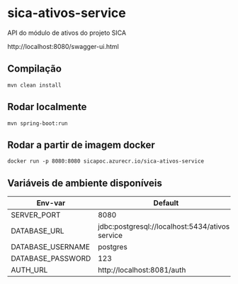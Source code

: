 # sica-ativos-service
API do módulo de ativos do projeto SICA

http://localhost:8080/swagger-ui.html

## Compilação

`mvn clean install`

## Rodar localmente

`mvn spring-boot:run`

## Rodar a partir de imagem docker

`docker run -p 8080:8080 sicapoc.azurecr.io/sica-ativos-service`

## Variáveis de ambiente disponíveis

| Env-var | Default |
| --- | --- |
| SERVER_PORT | 8080 |
| DATABASE_URL | jdbc:postgresql://localhost:5434/ativos-service |
| DATABASE_USERNAME | postgres |
| DATABASE_PASSWORD | 123 |
| AUTH_URL | http://localhost:8081/auth |